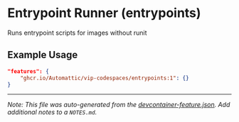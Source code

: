 
# Entrypoint Runner (entrypoints)

Runs entrypoint scripts for images without runit

## Example Usage

```json
"features": {
    "ghcr.io/Automattic/vip-codespaces/entrypoints:1": {}
}
```





---

_Note: This file was auto-generated from the [devcontainer-feature.json](https://github.com/Automattic/vip-codespaces/blob/main/features/src/entrypoints/devcontainer-feature.json).  Add additional notes to a `NOTES.md`._
